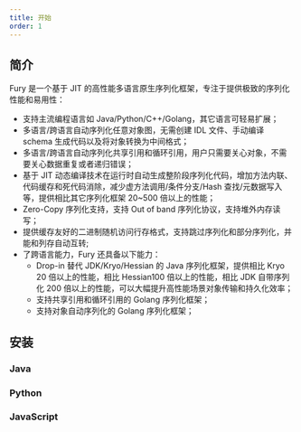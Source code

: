 ```yaml
---
title: 开始
order: 1
---
```


## 简介

Fury 是一个基于 JIT 的高性能多语言原生序列化框架，专注于提供极致的序列化性能和易用性：

- 支持主流编程语言如 Java/Python/C++/Golang，其它语言可轻易扩展；
- 多语言/跨语言自动序列化任意对象图，无需创建 IDL 文件、手动编译 schema 生成代码以及将对象转换为中间格式；
- 多语言/跨语言自动序列化共享引用和循环引用，用户只需要关心对象，不需要关心数据重复或者递归错误；
- 基于 JIT 动态编译技术在运行时自动生成整阶段序列化代码，增加方法内联、代码缓存和死代码消除，减少虚方法调用/条件分支/Hash 查找/元数据写入等，提供相比其它序列化框架 20~500 倍以上的性能；
- Zero-Copy 序列化支持，支持 Out of band 序列化协议，支持堆外内存读写；
- 提供缓存友好的二进制随机访问行存格式，支持跳过序列化和部分序列化，并能和列存自动互转;
- 了跨语言能力，Fury 还具备以下能力：
  - Drop-in 替代 JDK/Kryo/Hessian 的 Java 序列化框架，提供相比 Kryo 20 倍以上的性能，相比 Hessian100 倍以上的性能，相比 JDK 自带序列化 200 倍以上的性能，可以大幅提升高性能场景对象传输和持久化效率；
  - 支持共享引用和循环引用的 Golang 序列化框架；
  - 支持对象自动序列化的 Golang 序列化框架；

## 安装

### Java

### Python

### JavaScript
